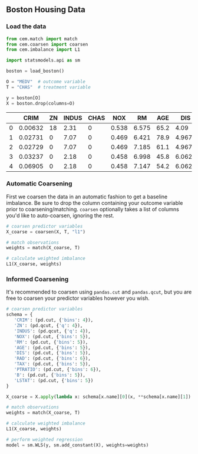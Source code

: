 ## Boston Housing Data

### Load the data

```python
from cem.match import match
from cem.coarsen import coarsen
from cem.imbalance import L1

import statsmodels.api as sm

boston = load_boston()

O = "MEDV"  # outcome variable
T = "CHAS"  # treatment variable

y = boston[O]
X = boston.drop(columns=O)
```

|    |    CRIM |   ZN |   INDUS |   CHAS |   NOX |    RM |   AGE |    DIS |   RAD |   TAX |   PTRATIO |      B |   LSTAT |   MEDV |
|----|---------|------|---------|--------|-------|-------|-------|--------|-------|-------|-----------|--------|---------|--------|
|  0 | 0.00632 |   18 |    2.31 |      0 | 0.538 | 6.575 |  65.2 | 4.09   |     1 |   296 |      15.3 | 396.9  |    4.98 |   24   |
|  1 | 0.02731 |    0 |    7.07 |      0 | 0.469 | 6.421 |  78.9 | 4.9671 |     2 |   242 |      17.8 | 396.9  |    9.14 |   21.6 |
|  2 | 0.02729 |    0 |    7.07 |      0 | 0.469 | 7.185 |  61.1 | 4.9671 |     2 |   242 |      17.8 | 392.83 |    4.03 |   34.7 |
|  3 | 0.03237 |    0 |    2.18 |      0 | 0.458 | 6.998 |  45.8 | 6.0622 |     3 |   222 |      18.7 | 394.63 |    2.94 |   33.4 |
|  4 | 0.06905 |    0 |    2.18 |      0 | 0.458 | 7.147 |  54.2 | 6.0622 |     3 |   222 |      18.7 | 396.9  |    5.33 |   36.2 |

### Automatic Coarsening

First we coarsen the data in an automatic fashion to get a baseline imbalance. Be sure to drop the column containing your outcome variable prior to coarsening/matching. `coarsen` optionally takes a list of columns you'd like to auto-coarsen, ignoring the rest.

```python
# coarsen predictor variables
X_coarse = coarsen(X, T, "l1")

# match observations
weights = match(X_coarse, T)

# calculate weighted imbalance
L1(X_coarse, weights)
```

### Informed Coarsening

It's recommended to coarsen using `pandas.cut` and `pandas.qcut`, but you are free to coarsen your predictor variables however you wish.

```python
# coarsen predictor variables
schema = {
   'CRIM': (pd.cut, {'bins': 4}),
   'ZN': (pd.qcut, {'q': 4}),
   'INDUS': (pd.qcut, {'q': 4}),
   'NOX': (pd.cut, {'bins': 5}),
   'RM': (pd.cut, {'bins': 5}),
   'AGE': (pd.cut, {'bins': 5}),
   'DIS': (pd.cut, {'bins': 5}),
   'RAD': (pd.cut, {'bins': 6}),
   'TAX': (pd.cut, {'bins': 5}),
   'PTRATIO': (pd.cut, {'bins': 6}),
   'B': (pd.cut, {'bins': 5}),
   'LSTAT': (pd.cut, {'bins': 5})
}

X_coarse = X.apply(lambda x: schema[x.name][0](x, **schema[x.name][1]) if x.name in schema else x)

# match observations
weights = match(X_coarse, T)

# calculate weighted imbalance
L1(X_coarse, weights)

# perform weighted regression
model = sm.WLS(y, sm.add_constant(X), weights=weights)
```